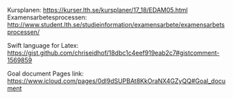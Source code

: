 Kursplanen: https://kurser.lth.se/kursplaner/17_18/EDAM05.html
Examensarbetesprocessen: http://www.student.lth.se/studieinformation/examensarbete/examensarbetsprocessen/

Swift language for Latex: https://gist.github.com/chriseidhof/18dbc1c4eef919eab2c7#gistcomment-1569859

Goal document Pages link: https://www.icloud.com/pages/0dl9dSUPBAt8KkOraNX4GZyQQ#Goal_document
